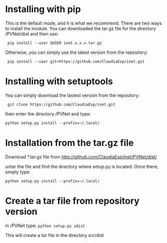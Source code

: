 Installing with pip
===================

This is the default mode, and it is what we recommend. There are two ways
to install the module. You can downloaded the tar.gz file for the directory /PVNet/dist and then use: 

``` pip install --user $USER inet.x.x.x.tar.gz```

Otherwise, you can simply use the latest version from the repository:

``` pip install --user git+https://github.com/ClaudiaEsp/inet.git```

Installing with setuptools
==========================

You can simply download the lastest version from the repository:

``` git clone https://github.com/ClaudiaEsp/inet.git```

then enter the directory /PVNet and type:

``` python setup.py install --prefix=~/.local/ ```

Installation from the tar.gz file 
=================================

Download *.tar.gz file from http://github.com/ClaudiaEsp/inet/PVNet/dist/

untar the file and find the directory where setup.py is located. Once there, simply type:

```python setup.py install --prefix=~/.local/```

Create a tar file from repository version
=========================================

in /PVNet type:
``` python setup.py sdist ```

This will create a tar file in the directory src/dist

